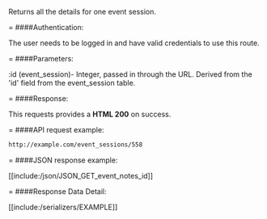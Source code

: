 <!-- --- title: GET /event_sessions/:id -->

Returns all the details for one event session.

=
####Authentication:

The user needs to be logged in and have valid credentials to use this route.

=
####Parameters:

:id (event_session)- Integer, passed in through the URL. Derived from the 'id' field from the event_session table.

=
####Response:

This requests provides a <strong>HTML 200</strong> on success.

=
####API request example:
```html
http://example.com/event_sessions/558
```

=
####JSON response example:

[[include:/json/JSON_GET_event_notes_id]]

=
####Response Data Detail:

[[include:/serializers/EXAMPLE]]